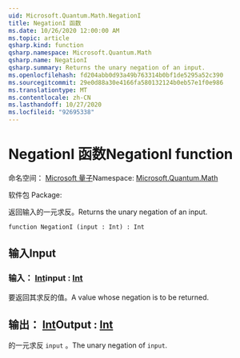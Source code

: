 ```yaml
---
uid: Microsoft.Quantum.Math.NegationI
title: NegationI 函数
ms.date: 10/26/2020 12:00:00 AM
ms.topic: article
qsharp.kind: function
qsharp.namespace: Microsoft.Quantum.Math
qsharp.name: NegationI
qsharp.summary: Returns the unary negation of an input.
ms.openlocfilehash: fd204abb0d93a49b763314b0bf1de5295a52c390
ms.sourcegitcommit: 29e0d88a30e4166fa580132124b0eb57e1f0e986
ms.translationtype: MT
ms.contentlocale: zh-CN
ms.lasthandoff: 10/27/2020
ms.locfileid: "92695338"
---
```

# <a name="negationi-function"></a><span data-ttu-id="aa16a-102">NegationI 函数</span><span class="sxs-lookup"><span data-stu-id="aa16a-102">NegationI function</span></span>

<span data-ttu-id="aa16a-103">命名空间： [Microsoft 量子](xref:Microsoft.Quantum.Math)</span><span class="sxs-lookup"><span data-stu-id="aa16a-103">Namespace: [Microsoft.Quantum.Math](xref:Microsoft.Quantum.Math)</span></span>

<span data-ttu-id="aa16a-104">软件包 [](https://nuget.org/packages/)</span><span class="sxs-lookup"><span data-stu-id="aa16a-104">Package: [](https://nuget.org/packages/)</span></span>


<span data-ttu-id="aa16a-105">返回输入的一元求反。</span><span class="sxs-lookup"><span data-stu-id="aa16a-105">Returns the unary negation of an input.</span></span>

```qsharp
function NegationI (input : Int) : Int
```


## <a name="input"></a><span data-ttu-id="aa16a-106">输入</span><span class="sxs-lookup"><span data-stu-id="aa16a-106">Input</span></span>

### <a name="input--int"></a><span data-ttu-id="aa16a-107">输入： [Int](xref:microsoft.quantum.lang-ref.int)</span><span class="sxs-lookup"><span data-stu-id="aa16a-107">input : [Int](xref:microsoft.quantum.lang-ref.int)</span></span>

<span data-ttu-id="aa16a-108">要返回其求反的值。</span><span class="sxs-lookup"><span data-stu-id="aa16a-108">A value whose negation is to be returned.</span></span>



## <a name="output--int"></a><span data-ttu-id="aa16a-109">输出： [Int](xref:microsoft.quantum.lang-ref.int)</span><span class="sxs-lookup"><span data-stu-id="aa16a-109">Output : [Int](xref:microsoft.quantum.lang-ref.int)</span></span>

<span data-ttu-id="aa16a-110">的一元求反 `input` 。</span><span class="sxs-lookup"><span data-stu-id="aa16a-110">The unary negation of `input`.</span></span>